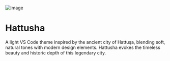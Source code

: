 ![image](https://github.com/user-attachments/assets/05333922-32f0-429b-926f-aa063d38a60c)

# Hattusha

A light VS Code theme inspired by the ancient city of Hattuşa, blending soft, natural tones with modern design elements. Hattusha evokes the timeless beauty and historic depth of this legendary city. 
